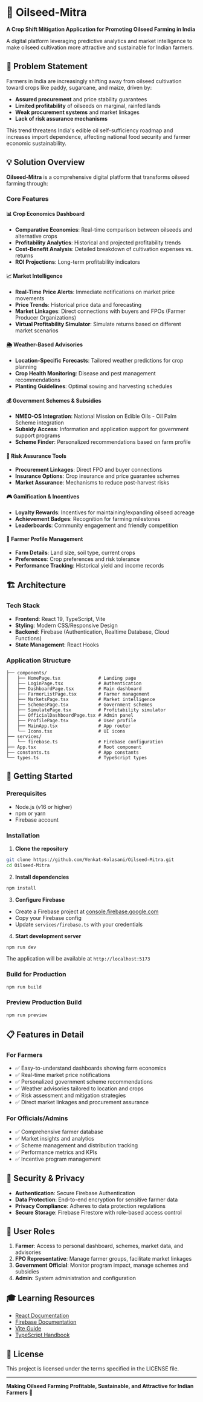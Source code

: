 # 🌾 Oilseed-Mitra

**A Crop Shift Mitigation Application for Promoting Oilseed Farming in India**

A digital platform leveraging predictive analytics and market intelligence to make oilseed cultivation more attractive and sustainable for Indian farmers.

## 🎯 Problem Statement

Farmers in India are increasingly shifting away from oilseed cultivation toward crops like paddy, sugarcane, and maize, driven by:
- **Assured procurement** and price stability guarantees
- **Limited profitability** of oilseeds on marginal, rainfed lands
- **Weak procurement systems** and market linkages
- **Lack of risk assurance mechanisms**

This trend threatens India's edible oil self-sufficiency roadmap and increases import dependence, affecting national food security and farmer economic sustainability.

## 💡 Solution Overview

**Oilseed-Mitra** is a comprehensive digital platform that transforms oilseed farming through:

### Core Features

#### 📊 **Crop Economics Dashboard**
- **Comparative Economics**: Real-time comparison between oilseeds and alternative crops
- **Profitability Analytics**: Historical and projected profitability trends
- **Cost-Benefit Analysis**: Detailed breakdown of cultivation expenses vs. returns
- **ROI Projections**: Long-term profitability indicators

#### 📈 **Market Intelligence**
- **Real-Time Price Alerts**: Immediate notifications on market price movements
- **Price Trends**: Historical price data and forecasting
- **Market Linkages**: Direct connections with buyers and FPOs (Farmer Producer Organizations)
- **Virtual Profitability Simulator**: Simulate returns based on different market scenarios

#### 🌦️ **Weather-Based Advisories**
- **Location-Specific Forecasts**: Tailored weather predictions for crop planning
- **Crop Health Monitoring**: Disease and pest management recommendations
- **Planting Guidelines**: Optimal sowing and harvesting schedules

#### 💰 **Government Schemes & Subsidies**
- **NMEO-OS Integration**: National Mission on Edible Oils - Oil Palm Scheme integration
- **Subsidy Access**: Information and application support for government support programs
- **Scheme Finder**: Personalized recommendations based on farm profile

#### 🤝 **Risk Assurance Tools**
- **Procurement Linkages**: Direct FPO and buyer connections
- **Insurance Options**: Crop insurance and price guarantee schemes
- **Market Assurance**: Mechanisms to reduce post-harvest risks

#### 🎮 **Gamification & Incentives**
- **Loyalty Rewards**: Incentives for maintaining/expanding oilseed acreage
- **Achievement Badges**: Recognition for farming milestones
- **Leaderboards**: Community engagement and friendly competition

#### 👤 **Farmer Profile Management**
- **Farm Details**: Land size, soil type, current crops
- **Preferences**: Crop preferences and risk tolerance
- **Performance Tracking**: Historical yield and income records

## 🏗️ Architecture

### Tech Stack
- **Frontend**: React 19, TypeScript, Vite
- **Styling**: Modern CSS/Responsive Design
- **Backend**: Firebase (Authentication, Realtime Database, Cloud Functions)
- **State Management**: React Hooks

### Application Structure
```
├── components/
│   ├── HomePage.tsx              # Landing page
│   ├── LoginPage.tsx             # Authentication
│   ├── DashboardPage.tsx         # Main dashboard
│   ├── FarmerListPage.tsx        # Farmer management
│   ├── MarketsPage.tsx           # Market intelligence
│   ├── SchemesPage.tsx           # Government schemes
│   ├── SimulatePage.tsx          # Profitability simulator
│   ├── OfficialDashboardPage.tsx # Admin panel
│   ├── ProfilePage.tsx           # User profile
│   ├── MainApp.tsx               # App router
│   └── Icons.tsx                 # UI icons
├── services/
│   └── firebase.ts               # Firebase configuration
├── App.tsx                       # Root component
├── constants.ts                  # App constants
└── types.ts                      # TypeScript types
```

## 🚀 Getting Started

### Prerequisites
- Node.js (v16 or higher)
- npm or yarn
- Firebase account

### Installation

1. **Clone the repository**
```bash
git clone https://github.com/Venkat-Kolasani/Oilseed-Mitra.git
cd Oilseed-Mitra
```

2. **Install dependencies**
```bash
npm install
```

3. **Configure Firebase**
- Create a Firebase project at [console.firebase.google.com](https://console.firebase.google.com)
- Copy your Firebase config
- Update `services/firebase.ts` with your credentials

4. **Start development server**
```bash
npm run dev
```

The application will be available at `http://localhost:5173`

### Build for Production
```bash
npm run build
```

### Preview Production Build
```bash
npm run preview
```

## 📋 Features in Detail

### For Farmers
- ✅ Easy-to-understand dashboards showing farm economics
- ✅ Real-time market price notifications
- ✅ Personalized government scheme recommendations
- ✅ Weather advisories tailored to location and crops
- ✅ Risk assessment and mitigation strategies
- ✅ Direct market linkages and procurement assurance

### For Officials/Admins
- ✅ Comprehensive farmer database
- ✅ Market insights and analytics
- ✅ Scheme management and distribution tracking
- ✅ Performance metrics and KPIs
- ✅ Incentive program management

## 🔐 Security & Privacy

- **Authentication**: Secure Firebase Authentication
- **Data Protection**: End-to-end encryption for sensitive farmer data
- **Privacy Compliance**: Adheres to data protection regulations
- **Secure Storage**: Firebase Firestore with role-based access control

## 📱 User Roles

1. **Farmer**: Access to personal dashboard, schemes, market data, and advisories
2. **FPO Representative**: Manage farmer groups, facilitate market linkages
3. **Government Official**: Monitor program impact, manage schemes and subsidies
4. **Admin**: System administration and configuration

## 🎓 Learning Resources

- [React Documentation](https://react.dev)
- [Firebase Documentation](https://firebase.google.com/docs)
- [Vite Guide](https://vitejs.dev)
- [TypeScript Handbook](https://www.typescriptlang.org/docs)

## 📝 License

This project is licensed under the terms specified in the LICENSE file.

---

**Making Oilseed Farming Profitable, Sustainable, and Attractive for Indian Farmers** 🌾

